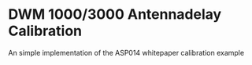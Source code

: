 # DWM 1000/3000 Antennadelay Calibration
An simple implementation of the ASP014 whitepaper calibration example 
